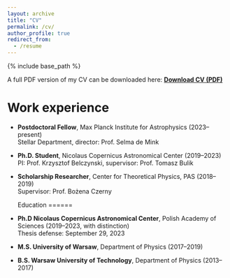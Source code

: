 ```yaml
---
layout: archive
title: "CV"
permalink: /cv/
author_profile: true
redirect_from:
  - /resume
---
```


{% include base_path %}

A full PDF version of my CV can be downloaded here: **[Download CV (PDF)](/files/CV_Aleksandra_Olejak_website.pdf)**

Work experience
======
- **Postdoctoral Fellow**, Max Planck Institute for Astrophysics (2023–present)  
  Stellar Department, director: Prof. Selma de Mink  
- **Ph.D. Student**, Nicolaus Copernicus Astronomical Center (2019–2023)  
  PI: Prof. Krzysztof Belczynski, supervisor: Prof. Tomasz Bulik  
- **Scholarship Researcher**, Center for Theoretical Physics, PAS (2018–2019)  
  Supervisor: Prof. Bożena Czerny

  Education
======
- **Ph.D Nicolaus Copernicus Astronomical Center**, Polish Academy of Sciences (2019–2023, with distinction)  
  Thesis defense: September 29, 2023 
- **M.S. University of Warsaw**, Department of Physics (2017–2019)  
- **B.S. Warsaw University of Technology**, Department of Physics (2013–2017)


  

